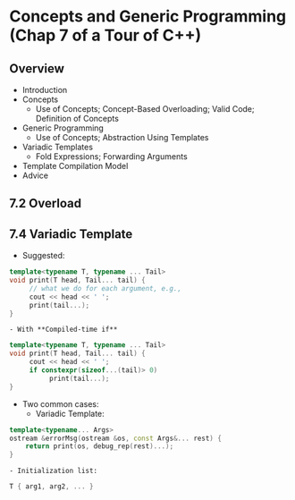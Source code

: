 # Concepts and Generic Programming (Chap 7 of a Tour of C++)

## Overview
- Introduction
- Concepts
	- Use of Concepts; Concept-Based Overloading; Valid Code; Definition of Concepts
- Generic Programming
	- Use of Concepts; Abstraction Using Templates
- Variadic Templates
	- Fold Expressions; Forwarding Arguments
- Template Compilation Model
- Advice

## 7.2 Overload

## 7.4 Variadic Template
- Suggested:
```cpp
template<typename T, typename ... Tail>
void print(T head, Tail... tail) {
     // what we do for each argument, e.g.,
     cout << head << ' ';
     print(tail...);
}
```
	- With **Compiled-time if**
```cpp
template<typename T, typename ... Tail>
void print(T head, Tail... tail) {
     cout << head << ' ';
     if constexpr(sizeof...(tail)> 0)
          print(tail...);
}
```
- Two common cases:
	- Variadic Template:
```cpp
template<typename... Args>
ostream &errorMsg(ostream &os, const Args&... rest) {
    return print(os, debug_rep(rest)...);
}
```
	- Initialization list:
```cpp
T { arg1, arg2, ... }
```